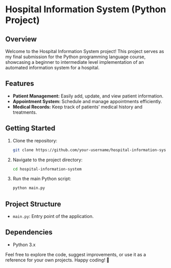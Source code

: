 # Hospital Information System (Python Project)

## Overview

Welcome to the Hospital Information System project! This project serves as my final submission for the Python programming language course, showcasing a beginner to intermediate level implementation of an automated information system for a hospital.

## Features

- **Patient Management:** Easily add, update, and view patient information.
- **Appointment System:** Schedule and manage appointments efficiently.
- **Medical Records:** Keep track of patients' medical history and treatments.

## Getting Started

1. Clone the repository:

   ```bash
   git clone https://github.com/your-username/hospital-information-system.git
   ```

2. Navigate to the project directory:

   ```bash
   cd hospital-information-system
   ```

3. Run the main Python script:

   ```bash
   python main.py
   ```

## Project Structure

- `main.py`: Entry point of the application.

## Dependencies

- Python 3.x

Feel free to explore the code, suggest improvements, or use it as a reference for your own projects. Happy coding! 🚀
